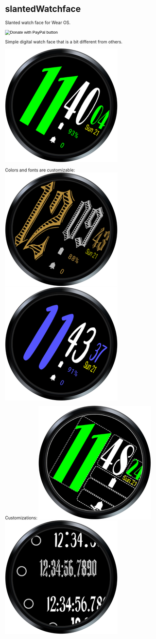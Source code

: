 # slantedWatchface
Slanted watch face for Wear OS.<form action="https://www.paypal.com/donate" method="post" target="_top">
<input type="hidden" name="hosted_button_id" value="UVSWYWAWK7D88" />
<input type="image" src="https://www.paypalobjects.com/en_US/DK/i/btn/btn_donateCC_LG.gif" border="0" name="submit" title="PayPal - The safer, easier way to pay online!" alt="Donate with PayPal button" />
<img alt="" border="0" src="https://www.paypal.com/en_DE/i/scr/pixel.gif" width="1" height="1" />
</form>

Simple digital watch face that is a bit different from others.

![](playstore/artwork/round-green.png)

Colors and fonts are customizable:
![](playstore/artwork/gothik.png)![](playstore/artwork/blue-round.png)

Customizations:
![](playstore/artwork/settings-screen.png)![](playstore/artwork/fonts.png)
